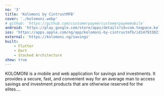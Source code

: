 ```yaml
---
no: '3'
title: 'Kolomoni by CintrustMFB'
cover: './kolomoni.webp'
# github: 'https://github.com/customerpayme/customerpaymemobile'
android: 'https://play.google.com/store/apps/details?id=com.teqpace.kolomoni'
ios: 'https://apps.apple.com/ng/app/kolomoni-by-cintrustmfb/id1479338235'
external: 'https://kolomoni.ng/savings'
built:
    - Flutter
    - Dart
    - Stacked Architecture
show: true
---
```


KOLOMONI is a mobile and web application for savings and investments. It provides a secure, fast, and convenient way for an average man to access savings and investment products that are otherwise reserved for the elites....